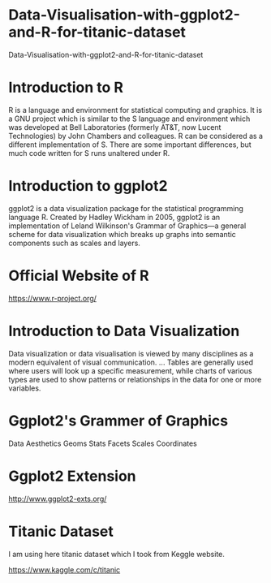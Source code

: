 # Data-Visualisation-with-ggplot2-and-R-for-titanic-dataset
Data-Visualisation-with-ggplot2-and-R-for-titanic-dataset

# Introduction to R
R is a language and environment for statistical computing and graphics. It is a GNU project which is similar to the S language and environment which was developed at Bell Laboratories (formerly AT&T, now Lucent Technologies) by John Chambers and colleagues. R can be considered as a different implementation of S. There are some important differences, but much code written for S runs unaltered under R.

# Introduction to ggplot2
ggplot2 is a data visualization package for the statistical programming language R. Created by Hadley Wickham in 2005, ggplot2 is an implementation of Leland Wilkinson's Grammar of Graphics—a general scheme for data visualization which breaks up graphs into semantic components such as scales and layers.

# Official Website of R
https://www.r-project.org/

# Introduction to Data Visualization
Data visualization or data visualisation is viewed by many disciplines as a modern equivalent of visual communication. ... Tables are generally used where users will look up a specific measurement, while charts of various types are used to show patterns or relationships in the data for one or more variables.

# Ggplot2's Grammer of Graphics
Data
Aesthetics
Geoms
Stats
Facets
Scales
Coordinates

# Ggplot2 Extension

http://www.ggplot2-exts.org/

# Titanic Dataset
I am using here titanic dataset which I took from Keggle website. 

https://www.kaggle.com/c/titanic

